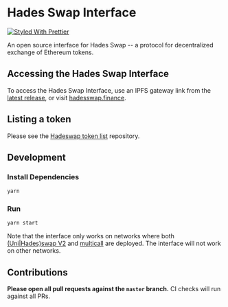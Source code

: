 # Hades Swap Interface

[![Styled With Prettier](https://img.shields.io/badge/code_style-prettier-ff69b4.svg)](https://prettier.io/)

An open source interface for Hades Swap -- a protocol for decentralized exchange of Ethereum tokens.


## Accessing the Hades Swap Interface

To access the Hades Swap Interface, use an IPFS gateway link from the
[latest release](https://github.com/hadeswap/hadeswap-interface/releases/latest),
or visit [hadesswap.finance](https://hadesswap.finance).

## Listing a token

Please see the
[Hadeswap token list](https://github.com/hadeswap/assets/blob/master/hadeswap-tokenlist.json)
repository.

## Development

### Install Dependencies

```bash
yarn
```

### Run

```bash
yarn start
```

Note that the interface only works on networks where both
[(Uni|Hades)swap V2](https://github.com/hadeswap/hadeswap/tree/master/contracts/uniswapv2) and
[multicall](https://github.com/makerdao/multicall) are deployed.
The interface will not work on other networks.

## Contributions

**Please open all pull requests against the `master` branch.**
CI checks will run against all PRs.

